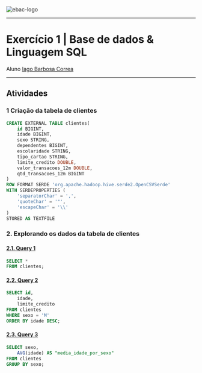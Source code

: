 <img src="https://raw.githubusercontent.com/rhatiro/Curso_EBAC-Profissao_Cientista_de_Dados/main/ebac-course-utils/media/logo/newebac_logo_black_half.png" alt="ebac-logo">

---

# **Exercício 1** | Base de dados & Linguagem SQL

Aluno [Iago Barbosa Correa](https://www.linkedin.com/in/iago-barbosa-dados/)<br>

---

## Atividades

### **1 Criação da tabela de clientes**

```sql
CREATE EXTERNAL TABLE clientes(
	id BIGINT,
	idade BIGINT,
	sexo STRING,
	dependentes BIGINT,
	escolaridade STRING,
	tipo_cartao STRING,
	limite_credito DOUBLE,
	valor_transacoes_12m DOUBLE,
	qtd_transacoes_12m BIGINT
)
ROW FORMAT SERDE 'org.apache.hadoop.hive.serde2.OpenCSVSerde'
WITH SERDEPROPERTIES (
	'separatorChar' = ',',
	'quoteChar' = '"',
	'escapeChar' = '\\'
)
STORED AS TEXTFILE
```

### **2. Explorando os dados da tabela de clientes**

#### [**2.1. Query 1**](https://raw.githubusercontent.com/IagoBCorrea/SQL_EBAC/refs/heads/main/query_1.csv)
```sql
SELECT *
FROM clientes;
```

#### [**2.2. Query 2**](https://raw.githubusercontent.com/IagoBCorrea/SQL_EBAC/refs/heads/main/query_2.csv)
```sql
SELECT id,
	idade,
	limite_credito
FROM clientes
WHERE sexo = 'M'
ORDER BY idade DESC;
```

#### [**2.3. Query 3**](https://raw.githubusercontent.com/IagoBCorrea/SQL_EBAC/refs/heads/main/query_3.csv)
```sql
SELECT sexo,
	AVG(idade) AS "media_idade_por_sexo"
FROM clientes
GROUP BY sexo;
```
